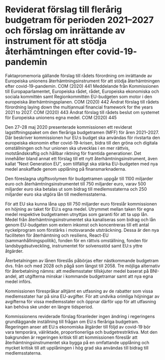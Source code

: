 # Reviderat förslag till flerårig budgetram för perioden 2021–2027 och förslag om inrättande av instrument för att stödja återhämtningen efter covid-19- pandemin

Faktapromemoria gällande förslag till rådets förordning om inrättande av Europeiska unionens återhämtningsinstrument för att stödja återhämtningen efter covid-19-pandemin. COM (2020) 441
Meddelande från Kommissionen till Europaparlamentet, Europeiska rådet, rådet, Europeiska ekonomiska och sociala kommittén samt Regionkommittén EU-budgeten som motor i den europeiska återhämtningsplanen. COM (2020) 442
Ändrat förslag till rådets förordning laying down the multiannual financial framework for the years 2021 to 2027. COM (2020) 443
Ändrat förslag till rådets beslut om systemet för Europeiska unionens egna medel. COM (2020) 445

Den 27–28 maj 2020 presenterade kommissionen ett reviderat
lagstiftningspaket om den fleråriga budgetramen (MFF) för åren 2021–2027. Där beskriver kommissionen hur EU:s budget ska användas för rivstarta den europeiska ekonomin efter covid-19-krisen, bidra till den gröna och digitala omställningen och hur unionen ska utvecklas i en mer rättvis, motståndskraftig och hållbar riktning för framtida generationer. Det innehåller bland annat ett förslag till ett nytt återhämtningsinstrument, även kallat ”Next Generation EU”, som tillfälligt ska stärka EU-budgeten med nya medel anskaffade genom upplåning på finansmarknaderna.

Den föreslagna utgiftsvolymen för budgetramen uppgår till 1100 miljarder euro och återhämtningsinstrumentet till 750 miljarder euro, varav 500 miljarder euro ska betalas ut som bidrag till medlemsstaterna och 250 miljarder euro ska utgöra lån till medlemsstaterna.

För att EU ska kunna låna upp till 750 miljarder euro föreslår kommissionen en höjning av taket för EU:s egna medel. Utrymmet mellan taken för egna medel respektive budgetramen utnyttjas som garanti för att ta upp lån. Medel från återhämtningsinstrumentet ska kanaliseras som bidrag och lån genom EU-budgeten som extern inkomst och koncentreras till ett antal nyckelprogram som förstärks i motsvarande utsträckning. Dessa är den nya faciliteten för återhämtning och resiliens, React-EU (sammanhållningspolitik), fonden för en rättvis omställning, fonden för landsbygdsutveckling, instrumentet för solvensstöd samt EU:s yttre åtgärder.

Återbetalningen av lånen föreslås påbörjas efter nästkommande budgetram dvs. från och med 2028 och pågå som längst till 2058. Tre möjliga alternativ för återbetalning nämns: att medlemsstater tillskjuter medel baserat på BNI-andel, att utgifterna minskar i kommande budgetramar samt att nya egna medel införs.

Kommissionen förespråkar alltjämt en utfasning av de rabatter som vissa medlemsstater har på sina EU-avgifter. För att undvika orimliga höjningar av avgifterna för vissa medlemsstater och öppnar därför upp för att utfasning kan behöva ske under en längre tidsperiod.

Kommissionens reviderade förslag föranleder ingen ändring i regeringens grundläggande inställning till frågan om EU:s fleråriga budgetram. Regeringen anser att EU:s ekonomiska åtgärder till följd av covid-19 bör vara temporära, välriktade, proportionerliga och budgetrestriktiva. Mot den bakgrunden är regeringen kritisk till att kommissionen föreslår att återhämtningsinstrumentet ska bygga på en omfattande upplåning och mycket kritisk till att upplåningen i hög grad ska användas till bidrag till medlemsstaterna.
